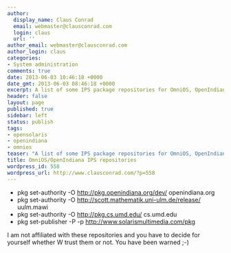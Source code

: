 ```yaml
---
author:
  display_name: Claus Conrad
  email: webmaster@clausconrad.com
  login: claus
  url: ''
author_email: webmaster@clausconrad.com
author_login: claus
categories:
- System administration
comments: true
date: 2013-06-03 10:46:18 +0000
date_gmt: 2013-06-03 08:46:18 +0000
excerpt: A list of some IPS package repositories for OmniOS, OpenIndiana and/or OpenSolaris.
header: false
layout: page
published: true
sidebar: left
status: publish
tags:
- opensolaris
- openindiana
- omnios
teaser: "A list of some IPS package repositories for OmniOS, OpenIndiana and/or OpenSolaris."
title: OmniOS/OpenIndiana IPS repositories
wordpress_id: 558
wordpress_url: http://www.clausconrad.com/?p=558
---
```

  * pkg set-authority -O <http://pkg.openindiana.org/dev/> openindiana.org
  * pkg set-authority -O <http://scott.mathematik.uni-ulm.de/release/> uulm.mawi
  * pkg set-authority -O <http://pkg.cs.umd.edu/> cs.umd.edu
  * pkg set-publisher -P -p <http://www.solarismultimedia.com/pkg>
  
I am not affiliated with these repositories and you have to decide for yourself whether W trust them or not. You have been warned ;-)
